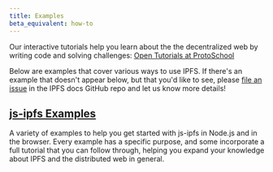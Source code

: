 ```yaml
---
title: Examples
beta_equivalent: how-to
---
```


<div class="alert alert-info">
Our interactive tutorials help you learn about the the decentralized web by writing code and solving challenges:
<a class="button button-primary" href="https://proto.school/#/tutorials" role="button" target="_blank">Open Tutorials at ProtoSchool</a> &nbsp;<i class="fa fa-external-link-square-alt"></i>
</div>

Below are examples that cover various ways to use IPFS. If there's an example that doesn't appear below, but that you'd like to see, please [file an issue](https://github.com/ipfs/docs/issues/new/choose) in the IPFS docs GitHub repo and let us know more details!

## [js-ipfs Examples](https://github.com/ipfs/js-ipfs/tree/master/examples) <i class="fa fa-external-link-square-alt"></i>
A variety of examples to help you get started with js-ipfs in Node.js and in the browser. Every example has a specific purpose, and some incorporate a full tutorial that you can follow through, helping you expand your knowledge about IPFS and the distributed web in general.
